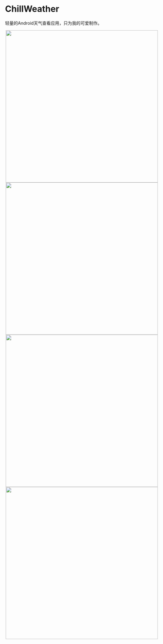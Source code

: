 # ChillWeather
轻量的Android天气查看应用，只为我的可爱制作。

<div align="center"><img width="500"  src="https://github.com/zhaobozhen/chillweather/raw/master/sampledata/Screenshot_2018-11-05-16-56-22-128_com.absinthe.chillweather.png"/></div>
 <div align="center"><img width="500"  src="https://github.com/zhaobozhen/chillweather/raw/master/sampledata/Screenshot_2018-11-05-16-56-32-844_com.absinthe.chillweather.png"/></div>
<div align="center"><img width="500"  src="https://github.com/zhaobozhen/chillweather/raw/master/sampledata/Screenshot_2018-11-05-16-56-40-483_com.absinthe.chillweather.png"/></div>
<div align="center"><img width="500"  src="https://github.com/zhaobozhen/chillweather/raw/master/sampledata/Screenshot_2018-11-05-17-00-45-927_com.absinthe.chillweather.png"/></div>
